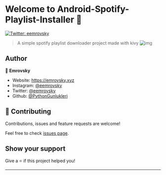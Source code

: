 # Welcome to Android-Spotify-Playlist-Installer 👋
[![Twitter: eemrovsky](https://img.shields.io/twitter/follow/eemrovsky.svg?style=social)](https://twitter.com/eemrovsky)

> A simple spotify playlist downloader project made with kivy
![img](https://i.imgur.com/7XMcfWy.jpg)
## Author

👤 **Emrovsky**

* Website: https://emrovsky.xyz
* Instagram: [@eemrovsky](https://instagram.com/eemrovsky)
* Twitter: [@eemrovsky](https://twitter.com/eemrovsky)
* Github: [@PythonGunlukleri](https://github.com/PythonGunlukleri)

## 🤝 Contributing

Contributions, issues and feature requests are welcome!

Feel free to check [issues page](https://github.com/PythonGunlukleri/Android-Spotify-Playlist-Installer/issues). 

## Show your support

Give a ⭐️ if this project helped you!


***

